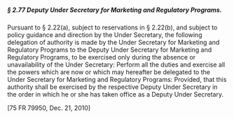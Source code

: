 ##### § 2.77 Deputy Under Secretary for Marketing and Regulatory Programs. #####

Pursuant to § 2.22(a), subject to reservations in § 2.22(b), and subject to policy guidance and direction by the Under Secretary, the following delegation of authority is made by the Under Secretary for Marketing and Regulatory Programs to the Deputy Under Secretary for Marketing and Regulatory Programs, to be exercised only during the absence or unavailability of the Under Secretary: Perform all the duties and exercise all the powers which are now or which may hereafter be delegated to the Under Secretary for Marketing and Regulatory Programs: Provided, that this authority shall be exercised by the respective Deputy Under Secretary in the order in which he or she has taken office as a Deputy Under Secretary.

[75 FR 79950, Dec. 21, 2010]